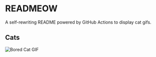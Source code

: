 # READMEOW

A self-rewriting README powered by GitHub Actions to display cat gifs.

## Cats

![Bored Cat GIF](https://media3.giphy.com/media/mlvseq9yvZhba/200.gif?cid=9acd02dawor7bhr0llxv0jrbjkokbozv5zqkac0evua1or2n&ep=v1_gifs_search&rid=200.gif&ct=g)
